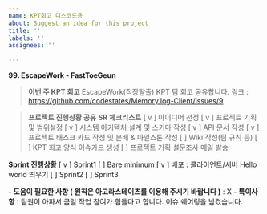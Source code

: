 ```yaml
---
name: KPT회고 디스코드용
about: Suggest an idea for this project
title: ''
labels: ''
assignees: ''

---
```


**99. EscapeWork - FastToeGeun**
> **이번 주 KPT 회고**
EscapeWork(직장탈출) KPT 팀 회고 공유합니다.
링크 : <https://github.com/codestates/Memory.log-Client/issues/9>

> **프로젝트 진행상황 공유**
**SR 체크리스트**
 [ v ] 아이디어 선정
 [ v ] 프로젝트 기획 및 범위설정
 [ v ] 시스템 아키텍처 설계 및 스키마 작성
 [ v ] API 문서 작성
 [ v ] 프로젝트 태스크 카드 작성 및 분배 & 마일스톤 작성
 [  ] Wiki 작성(팀 규칙 등)
 [  ] KPT 회고 양식 이슈카드 생성
 [  ] 프로젝트 기획 설문조사 메일 발송

**Sprint 진행상황**
 [ v ] Sprint1
    [  ] Bare minimum
    [ v ] 배포 : 클라이언트/서버 Hello world 띄우기
 [  ] Sprint2
 [  ] Sprint3

**- 도움이 필요한 사항 ( 원칙은 아고라스테이츠를 이용해 주시기 바랍니다 )**
  : X
**- 특이사항**
  : 팀원이 아파서 금일 작업 참여가 힘들다고 합니다. 이슈 쉐어링을 남겼습니다.
